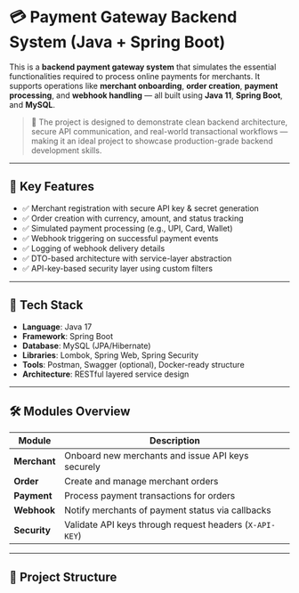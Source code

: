 # 💳 Payment Gateway Backend System (Java + Spring Boot)

This is a **backend payment gateway system** that simulates the essential functionalities required to process online payments for merchants. It supports operations like **merchant onboarding**, **order creation**, **payment processing**, and **webhook handling** — all built using **Java 11**, **Spring Boot**, and **MySQL**.

> 🎯 The project is designed to demonstrate clean backend architecture, secure API communication, and real-world transactional workflows — making it an ideal project to showcase production-grade backend development skills.

---

## 🚀 Key Features

- ✅ Merchant registration with secure API key & secret generation  
- ✅ Order creation with currency, amount, and status tracking  
- ✅ Simulated payment processing (e.g., UPI, Card, Wallet)  
- ✅ Webhook triggering on successful payment events  
- ✅ Logging of webhook delivery details  
- ✅ DTO-based architecture with service-layer abstraction  
- ✅ API-key-based security layer using custom filters

---

## 🧠 Tech Stack

- **Language**: Java 17 
- **Framework**: Spring Boot  
- **Database**: MySQL (JPA/Hibernate)  
- **Libraries**: Lombok, Spring Web, Spring Security  
- **Tools**: Postman, Swagger (optional), Docker-ready structure  
- **Architecture**: RESTful layered service design

---

## 🛠️ Modules Overview

| Module       | Description |
|--------------|-------------|
| **Merchant** | Onboard new merchants and issue API keys securely |
| **Order**    | Create and manage merchant orders |
| **Payment**  | Process payment transactions for orders |
| **Webhook**  | Notify merchants of payment status via callbacks |
| **Security** | Validate API keys through request headers (`X-API-KEY`) |

---

## 📂 Project Structure
